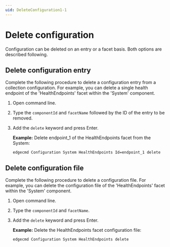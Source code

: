 ```yaml
---
uid: DeleteConfiguration1-1
---
```


# Delete configuration

Configuration can be deleted on an entry or a facet basis. Both options are described following.

## Delete configuration entry

Complete the following procedure to delete a configuration entry from a collection configuration. For example, you can delete a single health endpoint of the 'HealthEndpoints' facet within the 'System' component.

1. Open command line. 
2. Type the `componentId` and `facetName` followed by the ID of the entry to be removed.
3. Add the `delete` keyword and press Enter.

   **Example:** Delete endpoint_1 of the HealthEndpoints facet from the System:

   ```
   edgecmd Configuration System HealthEndpoints Id=endpoint_1 delete
   ```

## Delete configuration file

Complete the following procedure to delete a configuration file. For example, you can delete the configuration file of the 'HealthEndpoints' facet within the 'System' component.

1. Open command line. 
2. Type the `componentId` and `facetName`.
3. Add the `delete` keyword and press Enter.

   **Example:** Delete the HealthEndpoints facet configuration file:

   ```
   edgecmd Configuration System HealthEndpoints delete
   ```

